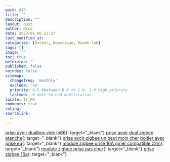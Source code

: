 ```yaml
---
guid: 413
title: ""
description: ""
layout: post
author: Nico
date: 2023-01-06 12:27
last_modified_at: 
categories: [Docker, Domotique, Haade-lab]
tags: []
image: ''
toc: true
beforetoc: ''
published: false
noindex: false
sitemap:
  changefreq: 'monthly'
  exclude: 'no'
  priority: 0.5 #between 0.0 to 1.0, 1.0 high priority
  lastmod:  # date to end modification
locale: fr_FR
comments: true
rating:  
sourcelink:
  - 
---
```


[prise avoir dualbox vide ip66](https://s.click.aliexpress.com/e/_Dkj2CMB){: target="_blank"}
[prise avoir dual zigbee etanche](https://s.click.aliexpress.com/e/_DBC24TH){: target="_blank"}
[prise avoir zigbee un peut moin cher](https://s.click.aliexpress.com/e/_DCHmof9)
[boitier avec prise eu](https://s.click.aliexpress.com/e/_DdpYNhl){: target="_blank"}
[module zigbee prise 16A girier compatible z2m](https://s.click.aliexpress.com/e/_DF6rnhl){: target="_blank"}
[module zigbee prise pas cher](https://s.click.aliexpress.com/e/_DlqGENp){: target="_blank"}
[prise zigbee 16a](https://s.click.aliexpress.com/e/_DkBZpYB){: target="_blank"}